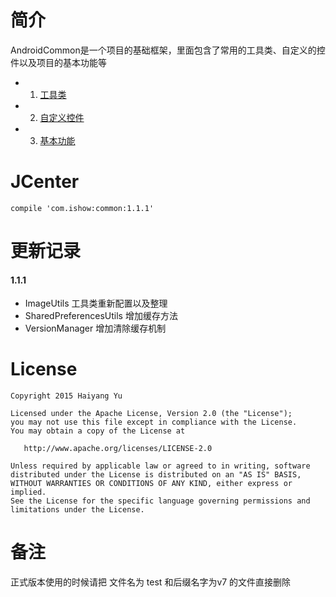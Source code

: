 # 简介

AndroidCommon是一个项目的基础框架，里面包含了常用的工具类、自定义的控件以及项目的基本功能等

- 1. [工具类](https://github.com/BrightYu/AndroidCommon/wiki/Utils)
- 2. [自定义控件](https://github.com/BrightYu/AndroidCommon/wiki/Widgets)
- 3. [基本功能](https://github.com/BrightYu/AndroidCommon/wiki/Modules)


# JCenter
```
compile 'com.ishow:common:1.1.1'
```

# 更新记录
####  1.1.1
- ImageUtils 工具类重新配置以及整理
- SharedPreferencesUtils 增加缓存方法
- VersionManager 增加清除缓存机制

# License

    Copyright 2015 Haiyang Yu
    
    Licensed under the Apache License, Version 2.0 (the "License");
    you may not use this file except in compliance with the License.
    You may obtain a copy of the License at

       http://www.apache.org/licenses/LICENSE-2.0

    Unless required by applicable law or agreed to in writing, software
    distributed under the License is distributed on an "AS IS" BASIS,
    WITHOUT WARRANTIES OR CONDITIONS OF ANY KIND, either express or implied.
    See the License for the specific language governing permissions and
    limitations under the License.


# 备注
正式版本使用的时候请把 文件名为 test 和后缀名字为v7 的文件直接删除